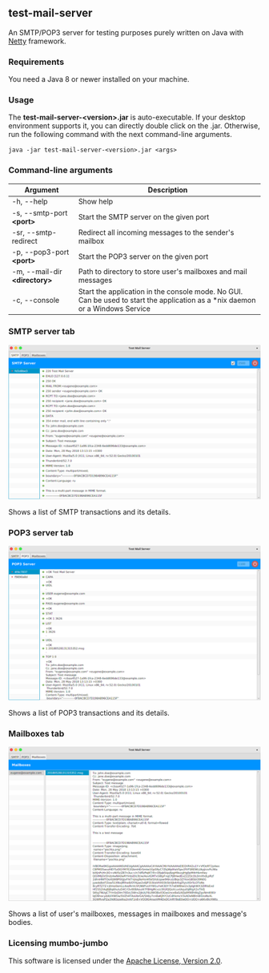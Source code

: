 ## test-mail-server

An SMTP/POP3 server for testing purposes purely written on Java with [Netty](https://netty.io) framework. 


### Requirements

You need a Java 8 or newer installed on your machine.


### Usage

The **test-mail-server-&lt;version&gt;.jar** is auto-executable.
If your desktop environment supports it, you can directly double click on the .jar. 
Otherwise, run the following command with the next command-line arguments.

```
java -jar test-mail-server-<version>.jar <args>
```

### Command-line arguments

Argument                              | Description
--------------------------------------|------------
-h, --help                            | Show help
-s, --smtp-port **&lt;port&gt;**      | Start the SMTP server on the given port
-sr, --smtp-redirect                  | Redirect all incoming messages to the sender's mailbox
-p, --pop3-port **&lt;port&gt;**      | Start the POP3 server on the given port
-m, --mail-dir **&lt;directory&gt;**  | Path to directory to store user's mailboxes and mail messages
-c, --console                         | Start the application in the console mode. No GUI. Can be used to start the application as a *nix daemon or a Windows Service
        

### SMTP server tab
![SMTP Server](smtp-server.png)

Shows a list of SMTP transactions and its details.


### POP3 server tab
![POP3 Server](pop3-server.png)

Shows a list of POP3 transactions and its details.


### Mailboxes tab
![Mailboxes](mailboxes.png)

Shows a list of user's mailboxes, messages in mailboxes and message's bodies.


### Licensing mumbo-jumbo

This software is licensed under the [Apache License, Version 2.0](http://www.apache.org/licenses/LICENSE-2.0).